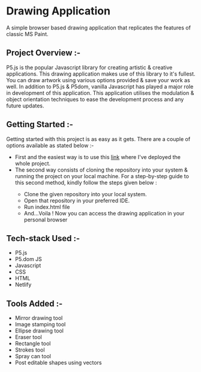 # Drawing Application

A simple browser based drawing application that replicates the features of classic MS Paint. 

## Project Overview :-

P5.js is the popular Javascript library for creating artistic & creative applications. This drawing application makes use of this library to it's fullest. You can draw artwork using various options provided & save your work as well. In addition to P5.js & P5dom, vanilla Javascript has played a major role in development of this application. This application utilises the modulation & object orientation techniques to ease the development process and any future updates. <br>

## Getting Started :-

Getting started with this project is as easy as it gets. There are a couple of options available as stated below :- <br>

<ul>
<li>First and the easiest way is to use this <a href="https://focused-morse-d9cbf0.netlify.app/">link</a> where I've deployed the whole project.</li>

<li>The second way consists of cloning the repository into your system & running the project on your local machine. For a step-by-step guide to this second method, kindly follow the steps given below :</li>
<ul>
  <li>Clone the given repository into your local system.</li>
  <li>Open that repository in your preferred IDE.</li>
  <li>Run index.html file</li>
  <li>And...Voila ! Now you can access the drawing application in your personal browser</li>
</ul>
</ul>

## Tech-stack Used :-

<ul>
  <li>P5.js</li>
  <li>P5.dom JS</li>
  <li>Javascript</li>
  <li>CSS</li>
  <li>HTML</li>
  <li>Netlify</li>
</ul>


## Tools Added :-

<ul>
  <li>Mirror drawing tool</li>
  <li>Image stamping tool</li>
  <li>Ellipse drawing tool</li>
  <li>Eraser tool</li>
  <li>Rectangle tool</li>
  <li>Strokes tool</li>
  <li>Spray can tool</li>
  <li>Post editable shapes using vectors</li>
</ul>

